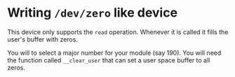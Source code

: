 # Writing `/dev/zero` like device

This device only supports the `read` operation.
Whenever it is called it fills the user's buffer with zeros.

You will to select a major number for your module (say 190).
You will need the function called `__clear_user`
that can set a user space buffer to all zeros.
